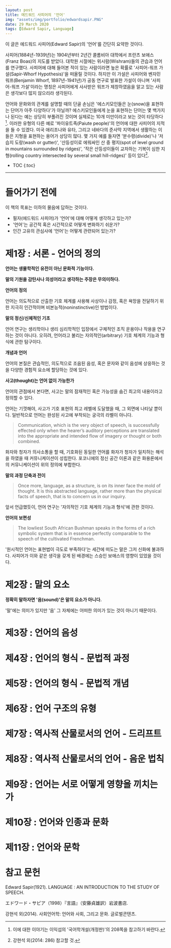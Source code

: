 ```yaml
---
layout: post
title: 에드워드 사피어의 '언어'
img: "assets/img/portfolio/edwardsapir.PNG"
date: 29 March 2020
tags: [Edward Sapir, Language]
---
```


이 글은 에드워드 사피어(Edward Sapir)의 '언어'를 간단히 요약한 것이다.

사피어(1884년-1939년)는 1904년부터 2년간 콜롬비아 대학에서 프란츠 보애스(Franz Boas)의 지도를 받았다. 대학원 시절에는 위시람(Wishram)들의 관습과 언어를 연구했다. 사피어에 대해 들어본 적이 있는 사람이라면 높은 확률로 '사피어-워프 가설(Sapir-Whorf Hypothesis)'을 떠올릴 것이다. 하지만 이 가설은 사피어와 벤자민 워프(Benjamin Whorf, 1897년-1941년)가 공동 연구로 발표한 가설이 아니며 '사피어-워프 가설'이라는 명칭은 사피어에게 사사받은 워프가 제창하였음을 알고 있는 사람은 생각보다 많지 않으리라 생각된다.

언어와 문화와의 관계를 설명할 때의 단골 손님은 '에스키모인들은 눈(snow)을 표현하는 단어가 아주 다양하다'가 아닐까? 에스키모인들에게 눈을 표현하는 단어는 몇 백가지나 된다는 예는 상당히 부풀려진 것이며 실제로는 10개 미만이라고 보는 것이 타당하다[^1]. 이러한 유형의 다른 예로 '파이유트족(Paiute people)'의 언어에 대한 사피어의 지적을 들 수 있겠다. 미국 애리조나와 유타, 그리고 네바다의 준사막 지역에서 생활하는 이들은 지형을 표현하는 용어가 상당히 많다. 몇 가지 예를 들자면 '분수령(divide)'나 '저습지 도랑(wash or gutter)', '산등성이로 에워싸인 산 중 평지(spot of level ground in mountains surrounded by ridges)', '작은 산등성이들이 교차하는 기복이 심한 지형(rolling country intersected by several small hill-ridges)' 등이 있다[^2].

* TOC
{:toc}
---

# 들어가기 전에

이 책의 목표는 이하의 물음에 답하는 것이다.

- 필자(에드워드 사피어)가 '언어'에 대해 어떻게 생각하고 있는가?
- '언어'는 공간적 혹은 시간적으로 어떻게 변화하기 쉬운가?
- 인간 고유의 관심사에 '언어'는 어떻게 관련되어 있는가?

# 제1장 : 서론 - 언어의 정의

**언어는 생물학적인 유전이 아닌 문화적 기능이다.**

**말의 기원을 감탄사나 의성어라고 생각하는 주장은 무의미하다.**

**언어의 정의**

언어는 의도적으로 산출한 기호 체계를 사용해 사상이나 감정, 혹은 욕망을 전달하기 위한 지극히 인간적이며 비본능적(noninstinctive)인 방법이다.

**말의 정신/신체적인 기초**

언어 연구는 생리학이나 생리 심리학적인 입장에서 구체적인 조직 운용이나 작용을 연구하는 것이 아니다. 오히려, 언어라고 불리는 자의적인(arbitrary) 기호 체계의 기능과 형식에 관한 탐구이다.

**개념과 언어**

언어의 본질은 관습적인, 의도적으로 조음된 음성, 혹은 문자와 같이 음성에 상응하는 것을 다양한 경험적 요소에 할당하는 것에 있다.

**사고(thought)는 언어 없이 가능한가**

언어의 관점에서 본다면, 사고는 말의 잠재적인 혹은 가능성을 숨긴 최고의 내용이라고 정의할 수 있다.

언어는 기껏해야, 사고가 기호 표현의 최고 레벨에 도달했을 때, 그 외면에 나타날 뿐이다. 일반적으로 언어는 완성된 사고에 부착되는 궁극의 라벨이 아니다. 

> Communication, which is the very object of speech, is successfully effected only when the hearer’s auditory perceptions are translated into the appropriate and intended flow of imagery or thought or both combined.  

화자와 청자가 의사소통을 할 때, 기호화된 동일한 언어를 화자가 청자가 일치하는 해석을 하였을 때 커뮤니케이션이 성립한다. 포코니에의 정신 공간 이론과 같은 화용론에서의 커뮤니케이션이 위의 정의에 부합한다.

**말의 과정 단축과 전이**

> Once more, language, as a structure, is on its inner face the mold of thought. It is this abstracted language, rather more than the physical facts of speech, that is to concern us in our inquiry.

앞서 언급했듯이, 언어 연구는 '자의적인 기호 체계의 기능과 형식'에 관한 것이다.

**언어의 보편성**

> The lowliest South African Bushman speaks in the forms of a rich symbolic system that is in essence perfectly comparable to the speech of the cultivated Frenchman. 

'원시적인 언어는 표현법이 극도로 부족하다'는 세간에 떠도는 말은 그저 신화에 불과하다. 사피어가 이와 같은 생각을 갖게 된 배경에는 스승인 보애스의 영향이 있었을 것이다.

# 제2장 : 말의 요소

**정확히 말하자면 '음(sound)'은 말의 요소가 아니다.**

'말'에는 의미가 있지만 '음' 그 자체에는 어떠한 의미가 있는 것이 아니기 때문이다.

# 제3장 : 언어의 음성

# 제4장 : 언어의 형식 - 문법적 과정

# 제5장 : 언어의 형식 - 문법적 개념

# 제6장 : 언어 구조의 유형

# 제7장 : 역사적 산물로서의 언어 - 드리프트

# 제8장 : 역사적 산물로서의 언어 - 음운 법칙

# 제9장 : 언어는 서로 어떻게 영향을 끼치는가

# 제10장 : 언어와 인종과 문화

# 제11장 : 언어와 문학

# 참고 문헌

Edward Sapir(1921). LANGUAGE : AN INTRODUCTION TO THE STUDY OF SPEECH.

エドワード・サピア（1998）『言語』（安藤貞雄訳）岩波書店.

강현석 외(2014). 사회언어학: 언어와 사회, 그리고 문화. 글로벌콘텐츠.



[^1]: 이에 대한 이야기는 이익섭의 '국어학개설(개정판)'의 208쪽을 참고하기 바란다.
[^2]: 강현석 외(2014: 286) 참고할 것.
[^3]: 실제로 Oxford English Dictionary에서 'scientist'의 가장 오래된 예문은 1834년에 등장한다([OED](https://www.oed.com){: target="_blank"} 참조).
